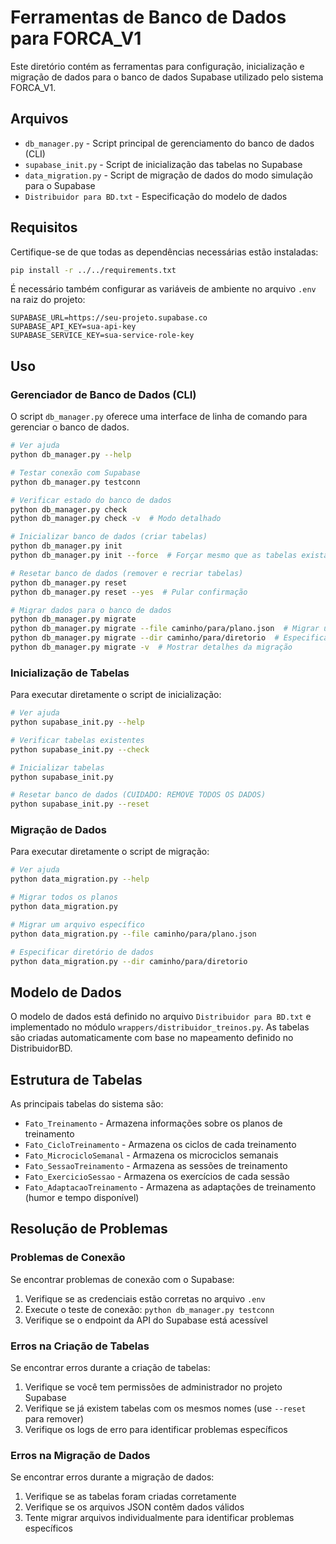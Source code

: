 # Ferramentas de Banco de Dados para FORCA_V1

Este diretório contém as ferramentas para configuração, inicialização e migração de dados para o banco de dados Supabase utilizado pelo sistema FORCA_V1.

## Arquivos

- `db_manager.py` - Script principal de gerenciamento do banco de dados (CLI)
- `supabase_init.py` - Script de inicialização das tabelas no Supabase
- `data_migration.py` - Script de migração de dados do modo simulação para o Supabase
- `Distribuidor para BD.txt` - Especificação do modelo de dados

## Requisitos

Certifique-se de que todas as dependências necessárias estão instaladas:

```bash
pip install -r ../../requirements.txt
```

É necessário também configurar as variáveis de ambiente no arquivo `.env` na raiz do projeto:

```
SUPABASE_URL=https://seu-projeto.supabase.co
SUPABASE_API_KEY=sua-api-key
SUPABASE_SERVICE_KEY=sua-service-role-key
```

## Uso

### Gerenciador de Banco de Dados (CLI)

O script `db_manager.py` oferece uma interface de linha de comando para gerenciar o banco de dados.

```bash
# Ver ajuda
python db_manager.py --help

# Testar conexão com Supabase
python db_manager.py testconn

# Verificar estado do banco de dados
python db_manager.py check
python db_manager.py check -v  # Modo detalhado

# Inicializar banco de dados (criar tabelas)
python db_manager.py init
python db_manager.py init --force  # Forçar mesmo que as tabelas existam

# Resetar banco de dados (remover e recriar tabelas)
python db_manager.py reset
python db_manager.py reset --yes  # Pular confirmação

# Migrar dados para o banco de dados
python db_manager.py migrate
python db_manager.py migrate --file caminho/para/plano.json  # Migrar um arquivo específico
python db_manager.py migrate --dir caminho/para/diretorio  # Especificar diretório de dados
python db_manager.py migrate -v  # Mostrar detalhes da migração
```

### Inicialização de Tabelas

Para executar diretamente o script de inicialização:

```bash
# Ver ajuda
python supabase_init.py --help

# Verificar tabelas existentes
python supabase_init.py --check

# Inicializar tabelas
python supabase_init.py

# Resetar banco de dados (CUIDADO: REMOVE TODOS OS DADOS)
python supabase_init.py --reset
```

### Migração de Dados

Para executar diretamente o script de migração:

```bash
# Ver ajuda
python data_migration.py --help

# Migrar todos os planos
python data_migration.py

# Migrar um arquivo específico
python data_migration.py --file caminho/para/plano.json

# Especificar diretório de dados
python data_migration.py --dir caminho/para/diretorio
```

## Modelo de Dados

O modelo de dados está definido no arquivo `Distribuidor para BD.txt` e implementado no módulo `wrappers/distribuidor_treinos.py`. As tabelas são criadas automaticamente com base no mapeamento definido no DistribuidorBD.

## Estrutura de Tabelas

As principais tabelas do sistema são:

- `Fato_Treinamento` - Armazena informações sobre os planos de treinamento
- `Fato_CicloTreinamento` - Armazena os ciclos de cada treinamento
- `Fato_MicrocicloSemanal` - Armazena os microciclos semanais
- `Fato_SessaoTreinamento` - Armazena as sessões de treinamento
- `Fato_ExercicioSessao` - Armazena os exercícios de cada sessão
- `Fato_AdaptacaoTreinamento` - Armazena as adaptações de treinamento (humor e tempo disponível)

## Resolução de Problemas

### Problemas de Conexão

Se encontrar problemas de conexão com o Supabase:

1. Verifique se as credenciais estão corretas no arquivo `.env`
2. Execute o teste de conexão: `python db_manager.py testconn`
3. Verifique se o endpoint da API do Supabase está acessível

### Erros na Criação de Tabelas

Se encontrar erros durante a criação de tabelas:

1. Verifique se você tem permissões de administrador no projeto Supabase
2. Verifique se já existem tabelas com os mesmos nomes (use `--reset` para remover)
3. Verifique os logs de erro para identificar problemas específicos

### Erros na Migração de Dados

Se encontrar erros durante a migração de dados:

1. Verifique se as tabelas foram criadas corretamente
2. Verifique se os arquivos JSON contêm dados válidos
3. Tente migrar arquivos individualmente para identificar problemas específicos